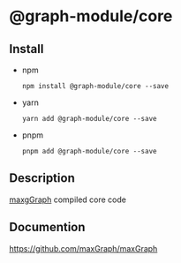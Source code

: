 # @graph-module/core

## Install

-   npm

    ```shell
    npm install @graph-module/core --save
    ```

-   yarn

    ```shell
    yarn add @graph-module/core --save
    ```

-   pnpm

    ```shell
    pnpm add @graph-module/core --save
    ```

## Description

[maxgGraph](https://github.com/jwyGithub/maxGraph) compiled core code

## Documention

https://github.com/maxGraph/maxGraph

